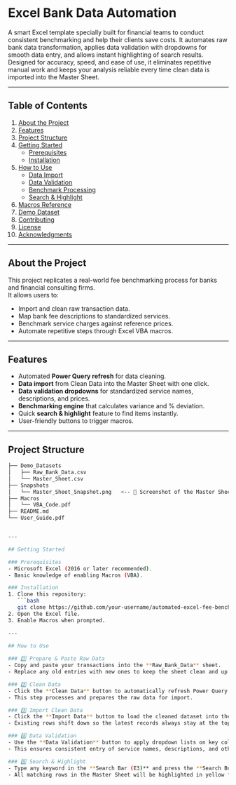 # Excel Bank Data Automation 
A smart Excel template specially built for financial teams to conduct consistent benchmarking and help their clients save costs.
It automates raw bank data transformation, applies data validation with dropdowns for smooth data entry, and allows instant highlighting of search results.
Designed for accuracy, speed, and ease of use, it eliminates repetitive manual work and keeps your analysis reliable every time clean data is imported into the Master Sheet.

---

## Table of Contents
1. [About the Project](#about-the-project)  
2. [Features](#features)  
3. [Project Structure](#project-structure)  
4. [Getting Started](#getting-started)  
   - [Prerequisites](#prerequisites)  
   - [Installation](#installation)  
5. [How to Use](#how-to-use)  
   - [Data Import](#data-import)  
   - [Data Validation](#data-validation)  
   - [Benchmark Processing](#benchmark-processing)  
   - [Search & Highlight](#search--highlight)  
6. [Macros Reference](#macros-reference)  
7. [Demo Dataset](#demo-dataset)  
8. [Contributing](#contributing)  
9. [License](#license)  
10. [Acknowledgments](#acknowledgments)

---

## About the Project
This project replicates a real-world fee benchmarking process for banks and financial consulting firms.  
It allows users to:
- Import and clean raw transaction data.  
- Map bank fee descriptions to standardized services.  
- Benchmark service charges against reference prices.  
- Automate repetitive steps through Excel VBA macros.

---

## Features
- Automated **Power Query refresh** for data cleaning.  
- **Data import** from Clean Data into the Master Sheet with one click.  
- **Data validation dropdowns** for standardized service names, descriptions, and prices.  
- **Benchmarking engine** that calculates variance and % deviation.  
- Quick **search & highlight** feature to find items instantly.  
- User-friendly buttons to trigger macros.

---

## Project Structure

```bash
├── Demo_Datasets
│   ├── Raw_Bank_Data.csv
│   └── Master_Sheet.csv
├── Snapshots
│   └── Master_Sheet_Snapshot.png   <-- 📸 Screenshot of the Master Sheet
├── Macros
│   └── VBA_Code.pdf
├── README.md
└── User_Guide.pdf


---

## Getting Started

### Prerequisites
- Microsoft Excel (2016 or later recommended).
- Basic knowledge of enabling Macros (VBA).

### Installation
1. Clone this repository:
   ```bash
   git clone https://github.com/your-username/automated-excel-fee-benchmarking.git
2. Open the Excel file.
3. Enable Macros when prompted.
   
---

## How to Use

### 1️⃣ Prepare & Paste Raw Data
- Copy and paste your transactions into the **Raw_Bank_Data** sheet.  
- Replace any old entries with new ones to keep the sheet clean and up to date.

### 2️⃣ Clean Data
- Click the **Clean Data** button to automatically refresh Power Query.  
- This step processes and prepares the raw data for import.

### 3️⃣ Import Clean Data
- Click the **Import Data** button to load the cleaned dataset into the **Master Sheet**.  
- Existing rows shift down so the latest records always stay at the top.

### 4️⃣ Data Validation
- Use the **Data Validation** button to apply dropdown lists on key columns.  
- This ensures consistent entry of service names, descriptions, and other fields.

### 5️⃣ Search & Highlight
- Type any keyword in the **Search Bar (E3)** and press the **Search Button**.  
- All matching rows in the Master Sheet will be highlighted in yellow for quick review.


